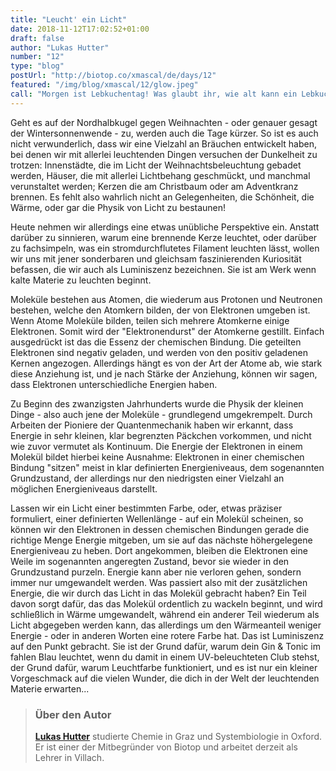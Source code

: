 ```yaml
---
title: "Leucht' ein Licht"
date: 2018-11-12T17:02:52+01:00
draft: false
author: "Lukas Hutter"
number: "12"
type: "blog"
postUrl: "http://biotop.co/xmascal/de/days/12"
featured: "/img/blog/xmascal/12/glow.jpeg"
call: "Morgen ist Lebkuchentag! Was glaubt ihr, wie alt kann ein Lebkuchenhaus werden?"
---
```

Geht es auf der Nordhalbkugel gegen Weihnachten - oder genauer gesagt der Wintersonnenwende - zu, werden auch die Tage kürzer. So ist es auch nicht verwunderlich, dass wir eine Vielzahl an Bräuchen entwickelt haben, bei denen wir mit allerlei leuchtenden Dingen versuchen der Dunkelheit zu trotzen: Innenstädte, die im Licht der Weihnachtsbeleuchtung gebadet werden, Häuser, die mit allerlei Lichtbehang geschmückt, und manchmal verunstaltet werden; Kerzen die am Christbaum oder am Adventkranz brennen. Es fehlt also wahrlich nicht an Gelegenheiten, die Schönheit, die Wärme, oder gar die Physik von Licht zu bestaunen!

Heute nehmen wir allerdings eine etwas unübliche Perspektive ein. Anstatt darüber zu sinnieren, warum eine brennende Kerze leuchtet, oder darüber zu fachsimpeln, was ein stromdurchflutetes Filament leuchten lässt, wollen wir uns mit jener sonderbaren und gleichsam faszinierenden Kuriosität befassen, die wir auch als Luminiszenz bezeichnen. Sie ist am Werk wenn kalte Materie zu leuchten beginnt.

Moleküle bestehen aus Atomen, die wiederum aus Protonen und Neutronen bestehen, welche den Atomkern bilden, der von Elektronen umgeben ist. Wenn Atome Moleküle bilden, teilen sich mehrere Atomkerne einige Elektronen. Somit wird der "Elektronendurst" der Atomkerne gestillt. Einfach ausgedrückt ist das die Essenz der chemischen Bindung. Die geteilten Elektronen sind negativ geladen, und werden von den positiv geladenen Kernen angezogen. Allerdings hängt es von der Art der Atome ab, wie stark diese Anziehung ist, und je nach Stärke der Anziehung, können wir sagen, dass Elektronen unterschiedliche Energien haben.

Zu Beginn des zwanzigsten Jahrhunderts wurde die Physik der kleinen Dinge - also auch jene der Moleküle - grundlegend umgekrempelt. Durch Arbeiten der Pioniere der Quantenmechanik haben wir erkannt, dass Energie in sehr kleinen, klar begrenzten Päckchen vorkommen, und nicht wie zuvor vermutet als Kontinuum. Die Energie der Elektronen in einem Molekül bildet hierbei keine Ausnahme: Elektronen in einer chemischen Bindung "sitzen" meist in klar definierten Energieniveaus, dem sogenannten Grundzustand, der allerdings nur den niedrigsten einer Vielzahl an möglichen Energieniveaus darstellt.

Lassen wir ein Licht einer bestimmten Farbe, oder, etwas präziser formuliert, einer definierten Wellenlänge - auf ein Molekül scheinen, so können wir den Elektronen in dessen chemischen Bindungen gerade die richtige Menge Energie mitgeben, um sie auf das nächste höhergelegene Energieniveau zu heben. Dort angekommen, bleiben die Elektronen eine Weile im sogenannten angeregten Zustand, bevor sie wieder in den Grundzustand purzeln. Energie kann aber nie verloren gehen, sondern immer nur umgewandelt werden. Was passiert also mit der zusätzlichen Energie, die wir durch das Licht in das Molekül gebracht haben? Ein Teil davon sorgt dafür, das das Molekül ordentlich zu wackeln beginnt, und wird schließlich in Wärme umgewandelt, während ein anderer Teil wiederum als Licht abgegeben werden kann, das allerdings um den Wärmeanteil weniger Energie - oder in anderen Worten eine rotere Farbe hat. Das ist Luminiszenz auf den Punkt gebracht. Sie ist der Grund dafür, warum dein Gin & Tonic im fahlen Blau leuchtet, wenn du damit in einem UV-beleuchteten Club stehst, der Grund dafür, warum Leuchtfarbe funktioniert, und es ist nur ein kleiner Vorgeschmack auf die vielen Wunder, die dich in der Welt der leuchtenden Materie erwarten...
<!--more-->

> ### Über den Autor
> **[Lukas Hutter](http://biotop.co/de/person/lukas-hutter/)** studierte Chemie in Graz und Systembiologie in Oxford. Er ist einer der Mitbegründer von Biotop und arbeitet derzeit als Lehrer in Villach.

